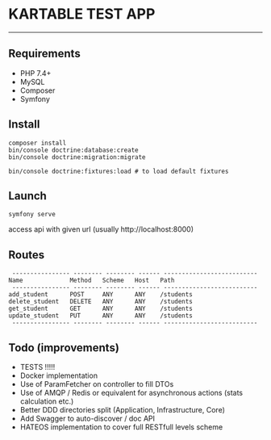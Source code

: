 # KARTABLE TEST APP
---

## Requirements 

- PHP 7.4+
- MySQL
- Composer
- Symfony

## Install 

```
composer install
bin/console doctrine:database:create
bin/console doctrine:migration:migrate

bin/console doctrine:fixtures:load # to load default fixtures
```

## Launch

```
symfony serve
```

access api with given url (usually http://localhost:8000)

## Routes

```
 ---------------- -------- -------- ------ --------------------------
Name             Method   Scheme   Host   Path
 ---------------- -------- -------- ------ --------------------------
add_student      POST     ANY      ANY    /students
delete_student   DELETE   ANY      ANY    /students
get_student      GET      ANY      ANY    /students
update_student   PUT      ANY      ANY    /students
 ---------------- -------- -------- ------ --------------------------
```


## Todo (improvements)

- TESTS !!!!!
- Docker implementation
- Use of ParamFetcher on controller to fill DTOs
- Use of AMQP / Redis or equivalent for asynchronous actions (stats calculation etc.)
- Better DDD directories split (Application, Infrastructure, Core)
- Add Swagger to auto-discover / doc API
- HATEOS implementation to cover full RESTfull levels scheme

